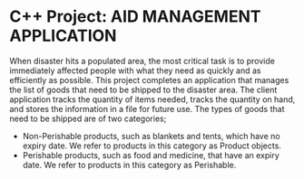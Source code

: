 # C++ Project: AID MANAGEMENT APPLICATION

When disaster hits a populated area, the most critical task is to provide immediately affected
people with what they need as quickly and as efficiently as possible.
This project completes an application that manages the list of goods that need to be shipped to the disaster area. The client application tracks the quantity of items needed, tracks the quantity on hand, and stores the information in a file for future use.
The types of goods that need to be shipped are of two categories;
- Non-Perishable products, such as blankets and tents, which have no expiry date. We refer to products in this category as Product objects.
- Perishable products, such as food and medicine, that have an expiry date. We refer to products in this category as Perishable.
